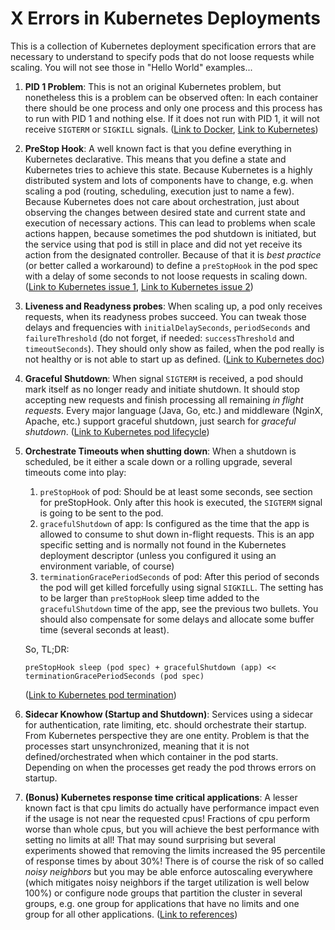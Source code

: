 # X Errors in Kubernetes Deployments

This is a collection of Kubernetes deployment specification errors that are necessary to understand to specify pods that do not loose requests while scaling. You will not see those in "Hello World" examples...

1. **PID 1 Problem**: This is not an original Kubernetes problem, but nonetheless this is a problem can be observed often: In each container there should be one process and only one process and this process has to run with PID 1 and nothing else. If it does not run with PID 1, it will not receive `SIGTERM` or `SIGKILL` signals. ([Link to Docker](https://docs.docker.com/develop/develop-images/dockerfile_best-practices/#cmd), [Link to Kubernetes](https://cloud.google.com/architecture/best-practices-for-building-containers))
2. **PreStop Hook**: A well known fact is that you define everything in Kubernetes declarative. This means that you define a state and Kubernetes tries to achieve this state. Because Kubernetes is a highly distributed system and lots of components have to change, e.g. when scaling a pod (routing, scheduling, execution just to name a few). Because Kubernetes does not care about orchestration, just about observing the changes between desired state and current state and execution of necessary actions. This can lead to problems when scale actions happen, because sometimes the pod shutdown is initiated, but the service using that pod is still in place and did not yet receive its action from the designated controller.
Because of that it is _best practice_ (or better called a workaround) to define a `preStopHook` in the pod spec with a delay of some seconds to not loose requests in scaling down. ([Link to Kubernetes issue 1](https://github.com/kubernetes/kubernetes/issues/43576), [Link to Kubernetes issue 2](https://github.com/kubernetes-retired/contrib/issues/1140#issuecomment-231641402))
3. **Liveness and Readyness probes**: When scaling up, a pod only receives requests, when its readyness probes succeed. You can tweak those delays and frequencies with `initialDelaySeconds`, `periodSeconds` and `failureThreshold` (do not forget, if needed: `successThreshold` and `timeoutSeconds`). They should only show as failed, when the pod really is not healthy or is not able to start up as defined. ([Link to Kubernetes doc](https://kubernetes.io/docs/concepts/workloads/pods/pod-lifecycle/#container-probes))
4. **Graceful Shutdown**: When signal `SIGTERM` is received, a pod should mark itself as no longer ready and initiate shutdown. It should stop accepting new requests and finish processing all remaining _in flight requests_. Every major language (Java, Go, etc.) and middleware (NginX, Apache, etc.) support graceful shutdown, just search for _graceful shutdown_. ([Link to Kubernetes pod lifecycle](https://kubernetes.io/docs/concepts/workloads/pods/pod-lifecycle/#container-probes))
5. **Orchestrate Timeouts when shutting down**: When a shutdown is scheduled, be it either a scale down or a rolling upgrade, several timeouts come into play:

    1. `preStopHook` of pod: Should be at least some seconds, see section for preStopHook. Only after this hook is executed, the `SIGTERM` signal is going to be sent to the pod.
    2. `gracefulShutdown` of app: Is configured as the time that the app is allowed to consume to shut down in-flight requests. This is an app specific setting and is normally not found in the Kubernetes deployment descriptor (unless you configured it using an environment variable, of course)
    3. `terminationGracePeriodSeconds` of pod: After this period of seconds the pod will get killed forcefully using signal `SIGKILL`. The setting has to be larger than `preStopHook` sleep time added to the `gracefulShutdown` time of the app, see the previous two bullets. You should also compensate for some delays and allocate some buffer time (several seconds at least).

    So, TL;DR:

    ```calc
    preStopHook sleep (pod spec) + gracefulShutdown (app) << terminationGracePeriodSeconds (pod spec)
    ```

    ([Link to Kubernetes pod termination](https://kubernetes.io/docs/concepts/workloads/pods/pod-lifecycle/#pod-termination))

6. **Sidecar Knowhow (Startup and Shutdown)**: Services using a sidecar for authentication, rate limiting, etc. should orchestrate their startup. From Kubernetes perspective they are one entity. Problem is that the processes start unsynchronized, meaning that it is not defined/orchestrated when which container in the pod starts. Depending on when the processes get ready the pod throws errors on startup.

7. **(Bonus) Kubernetes response time critical applications**: A lesser known fact is that cpu limits do actually have performance impact even if the usage is not near the requested cpus! Fractions of cpu perform worse than whole cpus, but you will achieve the best performance with setting no limits at all! That may sound surprising but several experiments showed that removing the limits increased the 95 percentile of response times by about 30%! There is of course the risk of so called _noisy neighbors_ but you may be able enforce autoscaling everywhere (which mitigates noisy neighbors if the target utilization is well below 100%) or configure node groups that partition the cluster in several groups, e.g. one group for applications that have no limits and one group for all other applications. ([Link to references](https://medium.com/omio-engineering/cpu-limits-and-aggressive-throttling-in-kubernetes-c5b20bd8a718))
